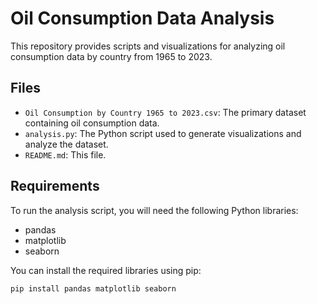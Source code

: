 # Oil Consumption Data Analysis

This repository provides scripts and visualizations for analyzing oil consumption data by country from 1965 to 2023.

## Files

- `Oil Consumption by Country 1965 to 2023.csv`: The primary dataset containing oil consumption data.
- `analysis.py`: The Python script used to generate visualizations and analyze the dataset.
- `README.md`: This file.

## Requirements

To run the analysis script, you will need the following Python libraries:
- pandas
- matplotlib
- seaborn

You can install the required libraries using pip:
```bash
pip install pandas matplotlib seaborn
 
